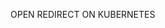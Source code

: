 OPEN REDIRECT ON KUBERNETES

<!---
afrouzMashaykhi/afrouzMashaykhi is a ✨ special ✨ repository because its `README.md` (this file) appears on your GitHub profile.
You can click the Preview link to take a look at your changes.
--->
